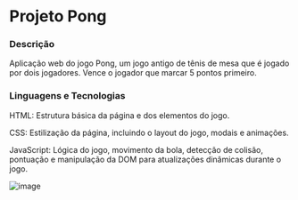 # Projeto Pong

### Descrição

Aplicação web do jogo Pong, um jogo antigo de tênis de mesa que é jogado por dois jogadores. Vence o jogador que marcar 5 
pontos primeiro.

### Linguagens e Tecnologias

HTML: Estrutura básica da página e dos elementos do jogo.

CSS: Estilização da página, incluindo o layout do jogo, modais e animações.

JavaScript: Lógica do jogo, movimento da bola, detecção de colisão, pontuação e manipulação da DOM para atualizações 
dinâmicas durante o jogo.

![image](https://github.com/RafaelMR9/Pong/assets/24281310/fde8fed3-09c6-480f-887e-4c24adcc2792)
